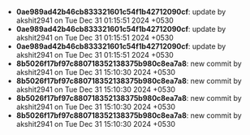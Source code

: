 - **0ae989ad42b46cb833321601c54f1b42712090cf**: update by akshit2941 on Tue Dec 31 01:15:51 2024 +0530
- **0ae989ad42b46cb833321601c54f1b42712090cf**: update by akshit2941 on Tue Dec 31 01:15:51 2024 +0530
- **0ae989ad42b46cb833321601c54f1b42712090cf**: update by akshit2941 on Tue Dec 31 01:15:51 2024 +0530
- **8b5026f17bf97c880718352138375b980c8ea7a8**: new commit by akshit2941 on Tue Dec 31 15:10:30 2024 +0530
- **8b5026f17bf97c880718352138375b980c8ea7a8**: new commit by akshit2941 on Tue Dec 31 15:10:30 2024 +0530
- **8b5026f17bf97c880718352138375b980c8ea7a8**: new commit by akshit2941 on Tue Dec 31 15:10:30 2024 +0530
- **8b5026f17bf97c880718352138375b980c8ea7a8**: new commit by akshit2941 on Tue Dec 31 15:10:30 2024 +0530